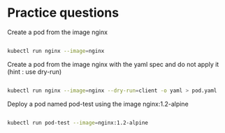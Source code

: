 # Practice questions

Create a pod from the image nginx

```sh

kubectl run nginx --image=nginx

```

Create a pod from the image nginx with the yaml spec and do not apply it (hint : use dry-run)

```sh

kubectl run nginx --image=nginx --dry-run=client -o yaml > pod.yaml

```

Deploy a pod named pod-test using the image nginx:1.2-alpine

```sh

kubectl run pod-test --image=nginx:1.2-alpine

```

